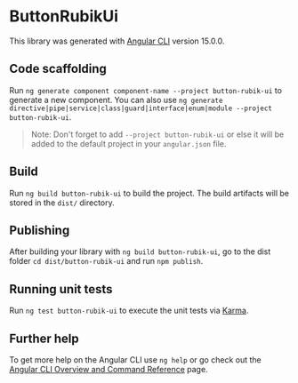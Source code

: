 # ButtonRubikUi

This library was generated with [Angular CLI](https://github.com/angular/angular-cli) version 15.0.0.

## Code scaffolding

Run `ng generate component component-name --project button-rubik-ui` to generate a new component. You can also use `ng generate directive|pipe|service|class|guard|interface|enum|module --project button-rubik-ui`.
> Note: Don't forget to add `--project button-rubik-ui` or else it will be added to the default project in your `angular.json` file. 

## Build

Run `ng build button-rubik-ui` to build the project. The build artifacts will be stored in the `dist/` directory.

## Publishing

After building your library with `ng build button-rubik-ui`, go to the dist folder `cd dist/button-rubik-ui` and run `npm publish`.

## Running unit tests

Run `ng test button-rubik-ui` to execute the unit tests via [Karma](https://karma-runner.github.io).

## Further help

To get more help on the Angular CLI use `ng help` or go check out the [Angular CLI Overview and Command Reference](https://angular.io/cli) page.
